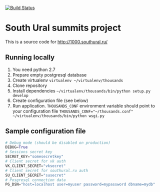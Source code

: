 [![Build Status](https://travis-ci.org/binrush/thousands.svg?branch=master)](https://travis-ci.org/binrush/thousands)

# South Ural summits project

This is a source code for http://1000.southural.ru/

## Running locally

1. You need python 2.7
2. Prepare empty postgresql database
3. Create virtualenv `virtualenv ~/virtualenv/thousands`
4. Clone repository
5. Install dependencies `~/virtualenv/thousands/bin/python setup.py develop`
6. Create configuration file (see below)
7. Run application. `THOUSANDS_CONF` environment variable should point to your configuration file `THOUSANDS_CONF="~/thousands.conf" ~/virtualenv/thousands/bin/python wsgi.py`

## Sample configuration file

```python
# Debug mode (should be disabled on production)
DEBUG=True
# Sessions secret key
SECRET_KEY="somesecretkey"
# Client secret for vk auth
VK_CLIENT_SECRET="vksecret"
# Client secret for southural.ru auth
SU_CLIENT_SECRET="susecret"
# Posgresql connection data
PG_DSN="host=localhost user=myuser password=mypassword dbname=mydb"
```
